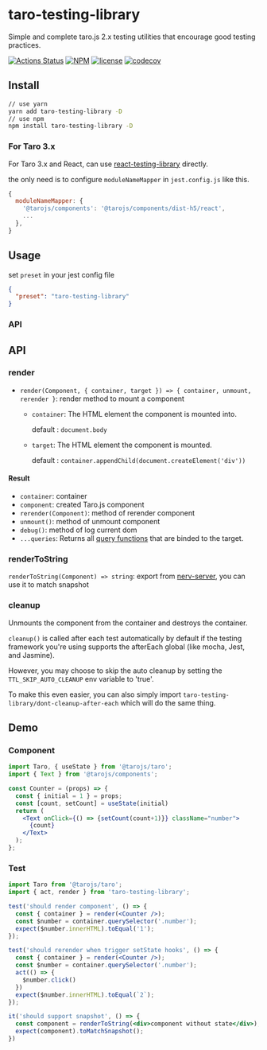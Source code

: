 # taro-testing-library
Simple and complete taro.js 2.x testing utilities that encourage good testing practices.

[![Actions Status](https://github.com/ThoughtWorksChina/taro-testing-library/workflows/Node%20CI/badge.svg)](https://github.com/ThoughtWorksChina/taro-testing-library/actions)
[![NPM](https://img.shields.io/npm/v/taro-testing-library.svg)](https://www.npmjs.com/package/taro-testing-library)
[![license](https://badgen.net/badge/license/MIT/blue)](https://github.com/ThoughtWorksChina/taro-testing-library/blob/master/LICENSE)
[![codecov](https://codecov.io/gh/ThoughtWorksChina/taro-testing-library/branch/master/graph/badge.svg)](https://codecov.io/gh/ThoughtWorksChina/taro-testing-library)


## Install
```bash
// use yarn
yarn add taro-testing-library -D
// use npm
npm install taro-testing-library -D
```

### For Taro 3.x

For Taro 3.x and React, can use [react-testing-library](https://github.com/testing-library/react-testing-library) directly. 

the only need is to configure `moduleNameMapper` in  `jest.config.js` like this.

```js
{
  moduleNameMapper: {
    '@tarojs/components': '@tarojs/components/dist-h5/react',
    ...
  },
}
```


## Usage
set `preset` in your jest config file
```json
{
  "preset": "taro-testing-library"
}
```

### API


## API
### render
* `render(Component, { container, target }) => { container, unmount, rerender }`: render method to mount a component

  * `container`:  The HTML element the component is mounted into. 
     
     default : `document.body`
  * `target`: The HTML element the component is mounted. 
     
     default : `container.appendChild(document.createElement('div'))`

#### Result
* `container`: container
* `component`: created Taro.js component
* `rerender(Component)`: method of rerender component
* `unmount()`: method of unmount component
* `debug()`: method of log current dom
* `...queries`: Returns all [query functions](https://testing-library.com/docs/dom-testing-library/api-queries) that are binded to the target.


### renderToString
`renderToString(Component) => string`: export from [nerv-server](https://github.com/NervJS/nerv-server), you can use it to match snapshot

### cleanup
Unmounts the component from the container and destroys the container.

`cleanup()` is called after each test automatically by default if the testing framework you're using supports the afterEach global (like mocha, Jest, and Jasmine).

However, you may choose to skip the auto cleanup by setting the `TTL_SKIP_AUTO_CLEANUP` env variable to 'true'.

To make this even easier, you can also simply import `taro-testing-library/dont-cleanup-after-each` which will do the same thing.

## Demo

### Component

```jsx
import Taro, { useState } from '@tarojs/taro';
import { Text } from '@tarojs/components';

const Counter = (props) => {
  const { initial = 1 } = props;
  const [count, setCount] = useState(initial)
  return (
    <Text onClick={() => {setCount(count+1)}} className="number">
      {count}
    </Text>
  );
};
```

### Test

```jsx
import Taro from '@tarojs/taro';
import { act, render } from 'taro-testing-library';

test('should render component', () => {
  const { container } = render(<Counter />);
  const $number = container.querySelector('.number');
  expect($number.innerHTML).toEqual('1');
});

test('should rerender when trigger setState hooks', () => {
  const { container } = render(<Counter />);
  const $number = container.querySelector('.number');
  act(() => {
    $number.click()
  })
  expect($number.innerHTML).toEqual(`2`);
});

it('should support snapshot', () => {
  const component = renderToString(<div>component without state</div>);
  expect(component).toMatchSnapshot();
})
```

